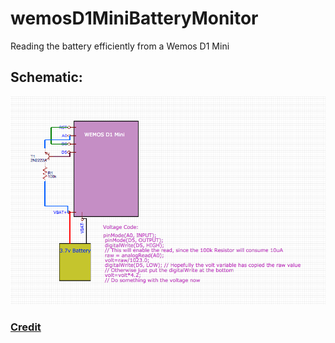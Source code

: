 # wemosD1MiniBatteryMonitor
Reading the battery efficiently from a Wemos D1 Mini

## Schematic:
![Image of Schematic](https://github.com/danthegoodman1/wemosD1MiniBatteryMonitor/blob/master/Wemos%20D1%20mini%20battery%20monitor.png)

### [Credit](https://arduinodiy.wordpress.com/2016/12/25/monitoring-lipo-battery-voltage-with-wemos-d1-minibattery-shield-and-thingspeak/)
